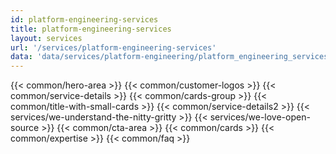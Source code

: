 ```yaml
---
id: platform-engineering-services
title: platform-engineering-services
layout: services
url: '/services/platform-engineering-services'
data: 'data/services/platform-engineering/platform_engineering_services.json'
---
```



{{< common/hero-area >}}
{{< common/customer-logos >}}
{{< common/service-details >}}
{{< common/cards-group >}}
{{< common/title-with-small-cards >}}
{{< common/service-details2 >}}
{{< services/we-understand-the-nitty-gritty >}}
{{< services/we-love-open-source >}}
{{< common/cta-area >}}
{{< common/cards >}}
{{< common/expertise >}}
{{< common/faq >}}
